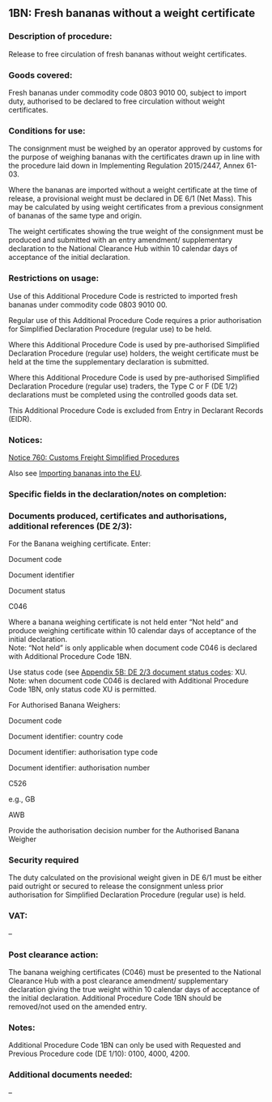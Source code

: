 1BN: Fresh bananas without a weight certificate
-----------------------------------------------

### Description of procedure:

Release to free circulation of fresh bananas without weight certificates.

### Goods covered:

Fresh bananas under commodity code 0803 9010 00, subject to import duty, authorised to be declared to free circulation without weight certificates.

### Conditions for use:

The consignment must be weighed by an operator approved by customs for the purpose of weighing bananas with the certificates drawn up in line with the procedure laid down in Implementing Regulation 2015/2447, Annex 61-03.

Where the bananas are imported without a weight certificate at the time of release, a provisional weight must be declared in DE 6/1 (Net Mass). This may be calculated by using weight certificates from a previous consignment of bananas of the same type and origin.

The weight certificates showing the true weight of the consignment must be produced and submitted with an entry amendment/ supplementary declaration to the National Clearance Hub within 10 calendar days of acceptance of the initial declaration.

### Restrictions on usage:

Use of this Additional Procedure Code is restricted to imported fresh bananas under commodity code 0803 9010 00.

Regular use of this Additional Procedure Code requires a prior authorisation for Simplified Declaration Procedure (regular use) to be held.

Where this Additional Procedure Code is used by pre-authorised Simplified Declaration Procedure (regular use) holders, the weight certificate must be held at the time the supplementary declaration is submitted.

Where this Additional Procedure Code is used by pre-authorised Simplified Declaration Procedure (regular use) traders, the Type C or F (DE 1/2) declarations must be completed using the controlled goods data set.

This Additional Procedure Code is excluded from Entry in Declarant Records (EIDR).

### Notices:

[Notice 760: Customs Freight Simplified Procedures](https://www.gov.uk/government/publications/vat-notice-760-customs-freight-simplified-procedures)

Also see [Importing bananas into the EU](https://www.gov.uk/guidance/importing-bananas-into-the-eu).

### Specific fields in the declaration/notes on completion:

### Documents produced, certificates and authorisations, additional references (DE 2/3):

For the Banana weighing certificate. Enter:

Document code

Document identifier

Document status

C046

Where a banana weighing certificate is not held enter “Not held” and produce weighing certificate within 10 calendar days of acceptance of the initial declaration.  
Note: “Not held” is only applicable when document code C046 is declared with Additional Procedure Code 1BN.

Use status code (see [Appendix 5B: DE 2/3 document status codes](https://www.gov.uk/guidance/data-element-23-document-status-codes-of-the-customs-declaration-service-cds): XU.  
Note: when document code C046 is declared with Additional Procedure Code 1BN, only status code XU is permitted.

For Authorised Banana Weighers:

Document code

Document identifier: country code

Document identifier: authorisation type code

Document identifier: authorisation number

C526

e.g., GB

AWB

Provide the authorisation decision number for the Authorised Banana Weigher

### Security required

The duty calculated on the provisional weight given in DE 6/1 must be either paid outright or secured to release the consignment unless prior authorisation for Simplified Declaration Procedure (regular use) is held.

### VAT:

–

### Post clearance action:

The banana weighing certificates (C046) must be presented to the National Clearance Hub with a post clearance amendment/ supplementary declaration giving the true weight within 10 calendar days of acceptance of the initial declaration. Additional Procedure Code 1BN should be removed/not used on the amended entry.

### Notes:

Additional Procedure Code 1BN can only be used with Requested and Previous Procedure code (DE 1/10): 0100, 4000, 4200.

### Additional documents needed:

–